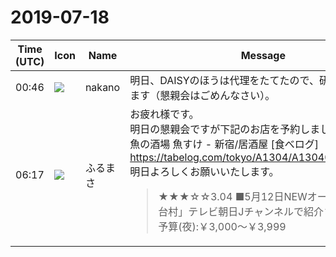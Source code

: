 # 2019-07-18

|Time (UTC)|Icon|Name|Message|
|---|---|---|---|
|00:46|![](https://secure.gravatar.com/avatar/bf3ffe49b0a82b1fcc3c229faef0ca58.jpg?s=72&d=https%3A%2F%2Fa.slack-edge.com%2Fdf10d%2Fimg%2Favatars%2Fava_0017-72.png)|nakano|明日、DAISYのほうは代理をたてたので、研究会に参加します（懇親会はごめんなさい）。|
|06:17|![](https://secure.gravatar.com/avatar/76a0f849e297e2ebb941be896336414e.jpg?s=72&d=https%3A%2F%2Fa.slack-edge.com%2Fdf10d%2Fimg%2Favatars%2Fava_0021-72.png)|ふるまさ|お疲れ様です。<br>明日の懇親会ですが下記のお店を予約しました。<br>魚の酒場 魚すけ - 新宿/居酒屋 [食べログ]<br><https://tabelog.com/tokyo/A1304/A130401/13233663/><br>明日よろしくお願いいたします。<br><blockquote>★★★☆☆3.04 ■5月12日NEWオープン「新宿屋台村」テレビ朝日Jチャンネルで紹介されました♪ ■予算(夜):￥3,000～￥3,999</blockquote>|
